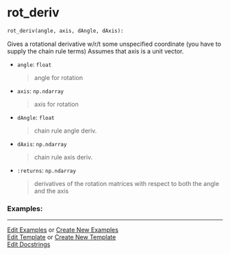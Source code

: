 # <a id="McUtils.Numputils.AnalyticDerivs.rot_deriv">rot_deriv</a>

```python
rot_deriv(angle, axis, dAngle, dAxis): 
```
Gives a rotational derivative w/r/t some unspecified coordinate
    (you have to supply the chain rule terms)
    Assumes that axis is a unit vector.
- `angle`: `float`
    >angle for rotation
- `axis`: `np.ndarray`
    >axis for rotation
- `dAngle`: `float`
    >chain rule angle deriv.
- `dAxis`: `np.ndarray`
    >chain rule axis deriv.
- `:returns`: `np.ndarray`
    >derivatives of the rotation matrices with respect to both the angle and the axis 

### Examples: 



___

[Edit Examples](https://github.com/McCoyGroup/McUtils/edit/edit/ci/examples/ci/docs/McUtils/Numputils/AnalyticDerivs/rot_deriv.md) or 
[Create New Examples](https://github.com/McCoyGroup/McUtils/new/edit/?filename=ci/examples/ci/docs/McUtils/Numputils/AnalyticDerivs/rot_deriv.md) <br/>
[Edit Template](https://github.com/McCoyGroup/McUtils/edit/edit/ci/docs/ci/docs/McUtils/Numputils/AnalyticDerivs/rot_deriv.md) or 
[Create New Template](https://github.com/McCoyGroup/McUtils/new/edit/?filename=ci/docs/templates/ci/docs/McUtils/Numputils/AnalyticDerivs/rot_deriv.md) <br/>
[Edit Docstrings](https://github.com/McCoyGroup/McUtils/edit/edit/McUtils/Numputils/AnalyticDerivs.py?message=Update%20Docs)